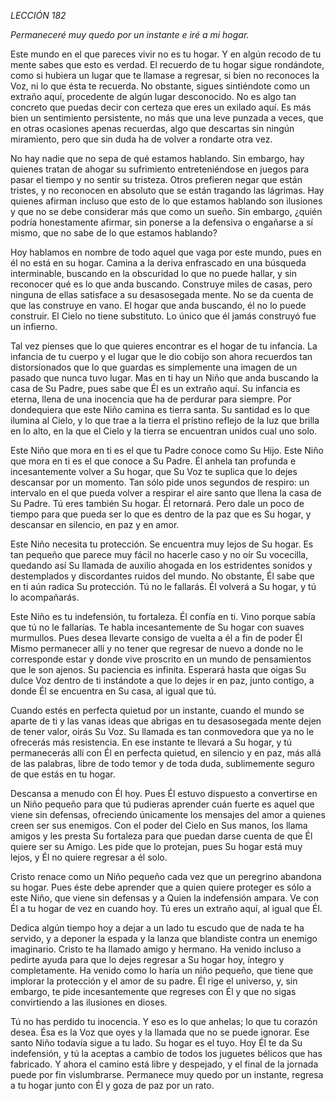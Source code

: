 *LECCIÓN 182*

*Permaneceré muy quedo por un instante e iré a mi hogar.*

Este mundo en el que pareces vivir no es tu hogar. Y en algún recodo de tu mente sabes que esto es verdad. El recuerdo de tu hogar sigue rondándote, como si hubiera un lugar que te llamase a regresar, si bien no reconoces la Voz, ni lo que ésta te recuerda. No obstante, sigues sintiéndote como un extraño aquí, procedente de algún lugar desconocido. No es algo tan concreto que puedas decir con certeza que eres un exilado aquí. Es más bien un sentimiento persistente, no más que una leve punzada a veces, que en otras ocasiones apenas recuerdas, algo que descartas sin ningún miramiento, pero que sin duda ha de volver a rondarte otra vez.

No hay nadie que no sepa de qué estamos hablando. Sin embargo, hay quienes tratan de ahogar su sufrimiento entreteniéndose en juegos para pasar el tiempo y no sentir su tristeza. Otros prefieren negar que están tristes, y no reconocen en absoluto que se están tragando las lágrimas. Hay quienes afirman incluso que esto de lo que estamos hablando son ilusiones y que no se debe considerar más que como un sueño. Sin embargo, ¿quién podría honestamente afirmar, sin ponerse a la defensiva o engañarse a sí mismo, que no sabe de lo que estamos hablando?

Hoy hablamos en nombre de todo aquel que vaga por este mundo, pues en él no está en su hogar. Camina a la deriva enfrascado en una búsqueda interminable, buscando en la obscuridad lo que no puede hallar, y sin reconocer qué es lo que anda buscando. Construye miles de casas, pero ninguna de ellas satisface a su desasosegada mente. No se da cuenta de que las construye en vano. El hogar que anda buscando, él no lo puede construir. El Cielo no tiene substituto. Lo único que él jamás construyó fue un infierno.

Tal vez pienses que lo que quieres encontrar es el hogar de tu infancia. La infancia de tu cuerpo y el lugar que le dio cobijo son ahora recuerdos tan distorsionados que lo que guardas es simplemente una imagen de un pasado que nunca tuvo lugar. Mas en ti hay un Niño que anda buscando la casa de Su Padre, pues sabe que Él es un extraño aquí. Su infancia es eterna, llena de una inocencia que ha de perdurar para siempre. Por dondequiera que este Niño camina es tierra santa. Su santidad es lo que ilumina al Cielo, y lo que trae a la tierra el prístino reflejo de la luz que brilla en lo alto, en la que el Cielo y la tierra se encuentran unidos cual uno solo.

Este Niño que mora en ti es el que tu Padre conoce como Su Hijo. Este Niño que mora en ti es el que conoce a Su Padre. Él anhela tan profunda e incesantemente volver a Su hogar, que Su Voz te suplica que lo dejes descansar por un momento. Tan sólo pide unos segundos de respiro: un intervalo en el que pueda volver a respirar el aire santo que llena la casa de Su Padre. Tú eres también Su hogar. Él retornará. Pero dale un poco de tiempo para que pueda ser lo que es dentro de la paz que es Su hogar, y descansar en silencio, en paz y en amor.

Este Niño necesita tu protección. Se encuentra muy lejos de Su hogar. Es tan pequeño que parece muy fácil no hacerle caso y no oír Su vocecilla, quedando así Su llamada de auxilio ahogada en los estridentes sonidos y destemplados y discordantes ruidos del mundo. No obstante, Él sabe que en ti aún radica Su protección. Tú no le fallarás. Él volverá a Su hogar, y tú lo acompañarás.

Este Niño es tu indefensión, tu fortaleza. Él confía en ti. Vino porque sabía que tú no le fallarías. Te habla incesantemente de Su hogar con suaves murmullos. Pues desea llevarte consigo de vuelta a él a fin de poder Él Mismo permanecer allí y no tener que regresar de nuevo a donde no le corresponde estar y donde vive proscrito en un mundo de pensamientos que le son ajenos. Su paciencia es infinita. Esperará hasta que oigas Su dulce Voz dentro de ti instándote a que lo dejes ir en paz, junto contigo, a donde Él se encuentra en Su casa, al igual que tú.

Cuando estés en perfecta quietud por un instante, cuando el mundo se aparte de ti y las vanas ideas que abrigas en tu desasosegada mente dejen de tener valor, oirás Su Voz. Su llamada es tan conmovedora que ya no le ofrecerás más resistencia. En ese instante te llevará a Su hogar, y tú permanecerás allí con Él en perfecta quietud, en silencio y en paz, más allá de las palabras, libre de todo temor y de toda duda, sublimemente seguro de que estás en tu hogar.

Descansa a menudo con Él hoy. Pues Él estuvo dispuesto a convertirse en un Niño pequeño para que tú pudieras aprender cuán fuerte es aquel que viene sin defensas, ofreciendo únicamente los mensajes del amor a quienes creen ser sus enemigos. Con el poder del Cielo en Sus manos, los llama amigos y les presta Su fortaleza para que puedan darse cuenta de que Él quiere ser su Amigo. Les pide que lo protejan, pues Su hogar está muy lejos, y Él no quiere regresar a él solo.

Cristo renace como un Niño pequeño cada vez que un peregrino abandona su hogar. Pues éste debe aprender que a quien quiere proteger es sólo a este Niño, que viene sin defensas y a Quien la indefensión ampara. Ve con Él a tu hogar de vez en cuando hoy. Tú eres un extraño aquí, al igual que Él.

Dedica algún tiempo hoy a dejar a un lado tu escudo que de nada te ha servido, y a deponer la espada y la lanza que blandiste contra un enemigo imaginario. Cristo te ha llamado amigo y hermano. Ha venido incluso a pedirte ayuda para que lo dejes regresar a Su hogar hoy, íntegro y completamente. Ha venido como lo haría un niño pequeño, que tiene que implorar la protección y el amor de su padre. Él rige el universo, y, sin embargo, te pide incesantemente que regreses con Él y que no sigas convirtiendo a las ilusiones en dioses.

Tú no has perdido tu inocencia. Y eso es lo que anhelas; lo que tu corazón desea. Ésa es la Voz que oyes y la llamada que no se puede ignorar. Ese santo Niño todavía sigue a tu lado. Su hogar es el tuyo. Hoy Él te da Su indefensión, y tú la aceptas a cambio de todos los juguetes bélicos que has fabricado. Y ahora el camino está libre y despejado, y el final de la jornada puede por fin vislumbrarse. Permanece muy quedo por un instante, regresa a tu hogar junto con Él y goza de paz por un rato.